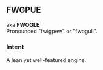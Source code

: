 ## FWGPUE
aka **FWOGLE**</br>
Pronounced "fwigpew" or "fwogull".

### Intent
A lean yet well-featured engine.